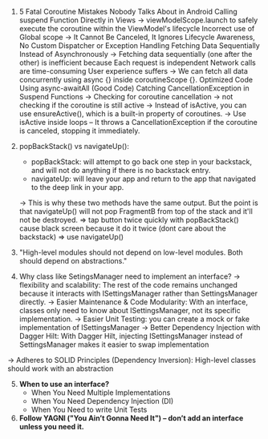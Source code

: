 1. 5 Fatal Coroutine Mistakes Nobody Talks About in Android
Calling suspend Function Directly in Views
-> viewModelScope.launch to safely execute the coroutine within the ViewModel's lifecycle
Incorrect use of Global scope
-> It Cannot Be Canceled, It Ignores Lifecycle Awareness, No Custom Dispatcher or Exception Handling
Fetching Data Sequentially Instead of Asynchronously
-> Fetching data sequentially (one after the other) is inefficient because
Each request is independent
Network calls are time-consuming
User experience suffers
-> We can fetch all data concurrently using async {} inside coroutineScope {}.
Optimized Code Using async-awaitAll (Good Code)
Catching CancellationException in Suspend Functions
->
Checking for coroutine cancellation
-> not checking if the coroutine is still active
-> Instead of isActive, you can use ensureActive(), which is a built-in property of coroutines.
-> Use isActive inside loops – It throws a CancellationException if the coroutine is canceled, stopping it immediately.
2. popBackStack() vs navigateUp():
    - popBackStack: will attempt to go back one step in your backstack, and will not do anything if there is no backstack entry.
    - navigateUp: will leave your app and return to the app that navigated to the deep link in your app.
    
    -> This is why these two methods have the same output. But the point is that navigateUp() will not pop FragmentB from top of the stack and it'll not be destroyed.
    => tap button twice quickly with popBackStack() cause black screen because it do it twice (dont care about the backstack)
    ⇒ use navigateUp()
    
3. "High-level modules should not depend on low-level modules. Both should depend on abstractions."
4. Why class like SetingsManager need to implement an interface?
-> flexibility and scalability: The rest of the code remains unchanged because it interacts with ISettingsManager rather
than SettingsManager directly.
-> Easier Maintenance & Code Modularity: With an interface, classes only need to know about ISettingsManager, not its
specific implementation.
-> Easier Unit Testing: you can create a mock or fake implementation of ISettingsManager
-> Better Dependency Injection with Dagger Hilt: With Dagger Hilt, injecting ISettingsManager instead of SettingsManager
makes it easier to swap implementation

→ Adheres to SOLID Principles (Dependency Inversion): High-level classes should work with an abstraction

5. **When to use an interface?**
    - When You Need Multiple Implementations
    - When You Need Dependency Injection (DI)
    - When You Need to write Unit Tests
6. **Follow YAGNI ("You Ain’t Gonna Need It") – don’t add an interface unless you need it.**